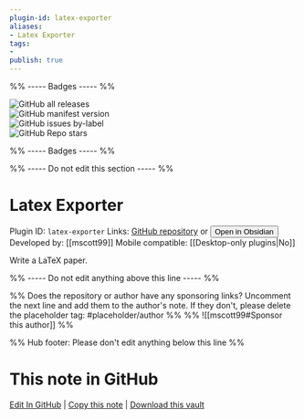 ```yaml
---
plugin-id: latex-exporter
aliases:
- Latex Exporter
tags: 
- 
publish: true
---
```


%% ----- Badges ----- %%

![GitHub all releases](https://img.shields.io/github/downloads/mscott99/latex-exporter/total?color=573E7A&logo=github&style=for-the-badge)   
![GitHub manifest version](https://img.shields.io/github/manifest-json/v/mscott99/latex-exporter?color=573E7A&logo=github&style=for-the-badge)   
![GitHub issues by-label](https://img.shields.io/github/issues/mscott99/latex-exporter/help%20wanted?color=573E7A&logo=github&style=for-the-badge)   
![GitHub Repo stars](https://img.shields.io/github/stars/mscott99/latex-exporter?color=573E7A&logo=github&style=for-the-badge)

%% ----- Badges ----- %%

%% ----- Do not edit this section ----- %%

# Latex Exporter

Plugin ID: `latex-exporter`
Links: [GitHub repository](https://github.com/mscott99/latex-exporter) or [<button id=HH>Open in Obsidian</button>](obsidian://show-plugin?id=latex-exporter)
Developed by: [[mscott99]]
Mobile compatible: [[Desktop-only plugins|No]]

Write a LaTeX paper.

%% ----- Do not edit anything above this line ----- %% 

%% Does the repository or author have any sponsoring links? Uncomment the next line and add them to the author's note. If they don't, please delete the placeholder tag: #placeholder/author %%
%% ![[mscott99#Sponsor this author]] %%

%% Hub footer: Please don't edit anything below this line %%

# This note in GitHub

<span class="git-footer">[Edit In GitHub](https://github.dev/obsidian-community/obsidian-hub/blob/main/02%20-%20Community%20Expansions/02.05%20All%20Community%20Expansions/Plugins/latex-exporter.md "git-hub-edit-note") | [Copy this note](https://raw.githubusercontent.com/obsidian-community/obsidian-hub/main/02%20-%20Community%20Expansions/02.05%20All%20Community%20Expansions/Plugins/latex-exporter.md "git-hub-copy-note") | [Download this vault](https://github.com/obsidian-community/obsidian-hub/archive/refs/heads/main.zip "git-hub-download-vault") </span>
